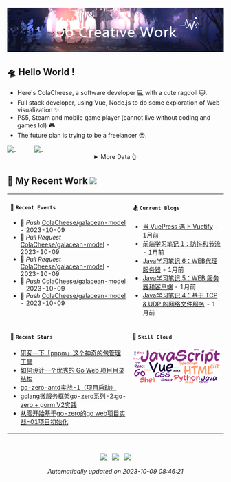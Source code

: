 <!-- background image -->
![avatar](https://raw.githubusercontent.com/ColaCheese/ColaCheese/master/src/background.png)

<!-- main introduction -->
## 🛸 Hello World !

- Here's ColaCheese, a software developer 💻 with a cute ragdoll 🐱. 
- Full stack developer, using Vue, Node.js to do some exploration of Web visualization ✨.
- PS5, Steam and mobile game player (cannot live without coding and games lol) 🎮.
- The future plan is trying to be a freelancer 😵.

<a href="https://github.com/ColaCheese">
<img height=160 align="center" src="https://github-readme-stats.vercel.app/api?username=ColaCheese&bg_color=30,e96443,904e95&title_color=fff&text_color=fff&icon_color=fff&hide_border=true&border_radius=6&show_icons=true&hide=contribs&rank_icon=percentile" />
</a>
&nbsp&nbsp&nbsp&nbsp&nbsp&nbsp&nbsp&nbsp&nbsp&nbsp
<a href="https://github.com/ColaCheese">
<img height=160 align="center" src="https://github-readme-stats.vercel.app/api/top-langs/?username=ColaCheese&layout=compact&title_color=904e95&text_color=904e95&border_color=904e95&bg_color=00000000&border_radius=6" />
</a>

<img height=1 align="center" src="./src/gap.svg" />

<!-- wakatime data -->
<details>
<summary align="center">More Data 👆</summary>

<!--START_SECTION:waka-->
![Code Time](http://img.shields.io/badge/Code%20Time-39%20hrs%2021%20mins-blue)

![Lines of code](https://img.shields.io/badge/From%20Hello%20World%20I%27ve%20Written-3.3%20million%20lines%20of%20code-blue)

**🐱 My GitHub Data** 

> 📦 116.4 kB Used in GitHub's Storage 
 > 
> 🏆 57 Contributions in the Year 2023
 > 
> 🚫 Not Opted to Hire
 > 
> 📜 9 Public Repositories 
 > 
> 🔑 3 Private Repositories 
 > 
📊 **This Week I Spent My Time On** 

```text
🕑︎ Time Zone: Asia/Shanghai

💬 Programming Languages: 
TypeScript               4 hrs 31 mins       ████████████████████░░░░░   78.07 % 
JSON                     49 mins             ████░░░░░░░░░░░░░░░░░░░░░   14.11 % 
Go                       22 mins             ██░░░░░░░░░░░░░░░░░░░░░░░   06.49 % 
ActionScript             1 min               ░░░░░░░░░░░░░░░░░░░░░░░░░   00.57 % 
Vue.js                   1 min               ░░░░░░░░░░░░░░░░░░░░░░░░░   00.55 % 

🔥 Editors: 
VS Code                  5 hrs 48 mins       █████████████████████████   100.00 % 

🐱‍💻 Projects: 
galacean-model           5 hrs 25 mins       ███████████████████████░░   93.51 % 
demeter                  22 mins             ██░░░░░░░░░░░░░░░░░░░░░░░   06.49 % 

💻 Operating System: 
Mac                      5 hrs 48 mins       █████████████████████████   100.00 % 
```


<!--END_SECTION:waka-->

</details>

<!-- recent work -->
## 🌈 My Recent Work  <img src="https://media.giphy.com/media/mGcNjsfWAjY5AEZNw6/giphy.gif" width="40">

<table>
<tr>
<td valign="top" width="500 px">

#### 🚴 `Recent Events`

<!-- event starts -->
* 🚀 *Push* <a href=https://github.com/ColaCheese/galacean-model target='_blank'>ColaCheese/galacean-model</a> - 2023-10-09
* 🔧 *Pull Request* <a href=https://github.com/ColaCheese/galacean-model target='_blank'>ColaCheese/galacean-model</a> - 2023-10-09
* 🔧 *Pull Request* <a href=https://github.com/ColaCheese/galacean-model target='_blank'>ColaCheese/galacean-model</a> - 2023-10-09
* 🚀 *Push* <a href=https://github.com/ColaCheese/galacean-model target='_blank'>ColaCheese/galacean-model</a> - 2023-10-09
* 🚀 *Push* <a href=https://github.com/ColaCheese/galacean-model target='_blank'>ColaCheese/galacean-model</a> - 2023-10-09
<!-- event ends -->

</td>

<td valign="top" width="500 px">

#### 🏂 `Current Blogs`

<!-- blog starts -->
* <a href=https://juejin.cn/post/7267092670823252029 title='当 VuePress 遇上 Vuetify' target='_blank'>当 VuePress 遇上 Vuetify</a> - 1月前
* <a href=https://juejin.cn/post/7267091509971189818 title='前端学习笔记 1：防抖和节流' target='_blank'>前端学习笔记 1：防抖和节流</a> - 1月前
* <a href=https://juejin.cn/post/7267091417029427261 title='Java学习笔记 6：WEB代理服务器' target='_blank'>Java学习笔记 6：WEB代理服务器</a> - 1月前
* <a href=https://juejin.cn/post/7267091417029394493 title='Java学习笔记 5：WEB 服务器和客户端' target='_blank'>Java学习笔记 5：WEB 服务器和客户端</a> - 1月前
* <a href=https://juejin.cn/post/7267088345402097719 title='Java学习笔记 4：基于 TCP & UDP 的网络文件服务' target='_blank'>Java学习笔记 4：基于 TCP & UDP 的网络文件服务</a> - 1月前
<!-- blog ends -->

</td>
</tr>

<tr>
<td valign="top" width="500 px">

#### 🍻 `Recent Stars`

<!-- star starts -->
* <a href=https://juejin.cn/post/7252983522020180005 title='研究一下「pnpm」这个神奇的包管理工具' target='_blank'>研究一下「pnpm」这个神奇的包管理工具</a>
* <a href=https://juejin.cn/post/7209553403810791482 title='如何设计一个优秀的 Go Web 项目目录结构' target='_blank'>如何设计一个优秀的 Go Web 项目目录结构</a>
* <a href=https://juejin.cn/post/7200316163104227388 title='go-zero-antd实战-1（项目启动）' target='_blank'>go-zero-antd实战-1（项目启动）</a>
* <a href=https://juejin.cn/post/6867792224403488782 title='golang微服务框架go-zero系列-2:go-zero + gorm V2实践' target='_blank'>golang微服务框架go-zero系列-2:go-zero + gorm V2实践</a>
* <a href=https://juejin.cn/post/7257333598469685306 title='从零开始基于go-zero的go web项目实战-01项目初始化' target='_blank'>从零开始基于go-zero的go web项目实战-01项目初始化</a>
<!-- star ends -->

</td>

<td valign="top" width="500 px">

#### 🎯 `Skill Cloud`

<!-- skill cloud starts -->
<img src='./src/skill_cloud.png' />
<!-- skill cloud ends -->

</td>
</tr>
</table>

<br />

<!-- footer -->
<p align="center">
<img src="https://github.com/ColaCheese/ColaCheese/actions/workflows/main.yml/badge.svg" />&nbsp&nbsp
<img src="https://img.shields.io/github/last-commit/ColaCheese/ColaCheese" />&nbsp&nbsp
<img src="https://pageview.vercel.app/?github_user=ColaCheese" />
</p>

<p align="center">
<i>
<!-- time starts -->
Automatically updated on 2023-10-09 08:46:21
<!-- time ends -->
</i>
</p>
